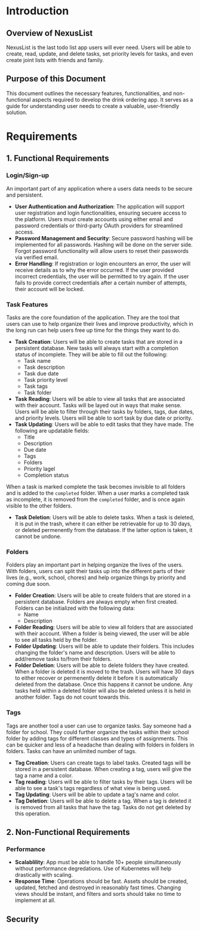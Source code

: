 # Introduction

## Overview of NexusList

NexusList is the last todo list app users will ever need. Users will be able to create, read, update, and delete tasks, set priority levels for tasks, and even create joint lists with friends and family.

## Purpose of this Document

This document outlines the necessary features, functionalities, and non-functional aspects required to develop the drink ordering app. It serves as a guide for understanding user needs to create a valuable, user-friendly solution.

# Requirements

## 1. Functional Requirements

### Login/Sign-up

An important part of any application where a users data needs to be secure and persistent.

* **User Authentication and Authorization**: The application will support user registration and login functionalities, ensuring secuere access to the platform. Users must create accounts using either email and password credentials or third-party OAuth providers for streamlined access.
* **Password Management and Security**: Secure password hashing will be implemented for all passwords. Hashing will be done on the server side. Forgot password functionality will allow users to reset their passwords via verified email.
* **Error Handling**: If registration or login encounters an error, the user will receive details as to why the error occurred. If the user provided incorrect credentials, the user will be permitted to try again. If the user fails to provide correct credentials after a certain number of attempts, their account will be locked.

### Task Features

Tasks are the core foundation of the application. They are the tool that users can use to help organize their lives and improve productivity, which in the long run can help users free up time for the things they want to do. 

* **Task Creation**: Users will be able to create tasks that are stored in a persistent database. New tasks will always start with a completion status of incomplete.  They will be able to fill out the following:
  * Task name
  * Task description
  * Task due date
  * Task priority level
  * Task tags
  * Task folder
* **Task Reading**: Users will be able to view all tasks that are associated with their account. Tasks will be layed out in ways that make sense. Users will be able to filter through their tasks by folders, tags, due dates, and priority levels. Users will be able to sort task by due date or priority.
* **Task Updating**: Users will be able to edit tasks that they have made. The following are updatable fields:
  * Title
  * Description
  * Due date
  * Tags
  * Folders
  * Priority lagel
  * Completion status

When a task is marked complete the task becomes invisible to all folders and is added to the `completed` folder. When a user marks a completed task as incomplete, it is removed from the `completed` folder, and is once again visible to the other folders.
* **Task Deletion**: Users will be able to delete tasks. When a task is deleted, it is put in the trash, where it can either be retrievable for up to 30 days, or deleted permenently from the database. If the latter option is taken, it cannot be undone.

### Folders

Folders play an important part in helping organize the lives of the users. With folders, users can split their tasks up into the different parts of their lives (e.g., work, school, chores) and help organize things by priority and coming due soon. 

* **Folder Creation**: Users will be able to create folders that are stored in a persistent database. Folders are always empty when first created. Folders can be initialized with the following data:
  * Name
  * Description
* **Folder Reading**: Users will be able to view all folders that are associated with their account. When a folder is being viewed, the user will be able to see all tasks held by the folder.
* **Folder Updating**: Users will be able to update their folders. This includes changing the folder's name and description. Users will be able to add/remove tasks to/from their folders.
* **Folder Deletion**: Users will be able to delete folders they have created. When a folder is deleted it is moved to the trash. Users will have 30 days to either recover or permenently delete it before it is automatically deleted from the database. Once this happens it cannot be undone. Any tasks held within a deleted folder will also be deleted unless it is held in another folder. Tags do not count towards this.

### Tags

Tags are another tool a user can use to organize tasks. Say someone had a folder for school. They could further organize the tasks within their school folder by adding tags for different classes and types of assignments. This can be quicker and less of a headache than dealing with folders in folders in folders. Tasks can have an unlimited number of tags.

* **Tag Creation**: Users can create tags to label tasks. Created tags will be stored in a persistent database. When creating a tag, users will give the tag a name and a color.
* **Tag reading**: Users will be able to filter tasks by their tags. Users will be able to see a task's tags regardless of what view is being used. 
* **Tag Updating**: Users will be able to update a tag's name and color.
* **Tag Deletion**: Users will be able to delete a tag. When a tag is deleted it is removed from all tasks that have the tag. Tasks do not get deleted by this operation.

## 2. Non-Functional Requirements

### Performance

* **Scalablility**: App must be able to handle 10+ people simultaneously without performance degredations. Use of Kubernetes will help drastically with scaling.
* **Response Time**: Operations should be fast. Assets should be created, updated, fetched and destroyed in reasonably fast times. Changing views should be instant, and filters and sorts should take no time to implement at all.

## Security


